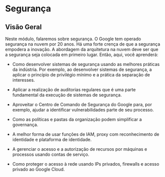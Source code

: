 # Segurança

## Visão Geral

Neste módulo, falaremos sobre segurança. O Google tem operado segurança na nuvem por 20 anos. Há uma forte crença de que a segurança empodera a inovação. A abordagem da arquitetura na nuvem deve ser que a segurança seja colocada em primeiro lugar. Então, aqui, você aprenderá:

- Como desenvolver sistemas de segurança usando as melhores práticas da indústria. Por exemplo, ao desenvolver sistemas de segurança, a aplicar o princípio de privilégio mínimo e a prática da separação de interesses. 

- Aplicar a realização de auditorias regulares que é uma parte fundamental da execução de sistemas de segurança.

- Aproveitar o Centro de Comando de Segurança do Google para, por exemplo, ajudar a identificar vulnerabilidades 
    parte de seu processo.

- Como as políticas e pastas da organização podem simplificar a governança.

- A melhor forma de usar funções de IAM, proxy com reconhecimento de identidade e plataforma de identidade.

- A gerenciar o acesso e a autorização de recursos por máquinas e processos usando contas de serviço.

- Como proteger o acesso à rede usando IPs privados, firewalls e acesso privado ao Google Cloud.